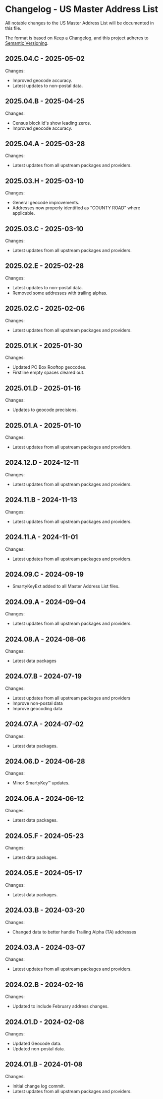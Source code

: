 # Changelog - US Master Address List

All notable changes to the US Master Address List will be documented in this file.

The format is based on [Keep a Changelog](https://keepachangelog.com/en/1.0.0/), and this project adheres to [Semantic Versioning](https://semver.org/spec/v2.0.0.html).

## 2025.04.C - 2025-05-02
Changes:
- Improved geocode accuracy.
- Latest updates to non-postal data.

## 2025.04.B - 2025-04-25
Changes:
- Census block id's show leading zeros.
- Improved geocode accuracy.

## 2025.04.A - 2025-03-28
Changes:
- Latest updates from all upstream packages and providers.

## 2025.03.H - 2025-03-10
Changes:
- General geocode improvements.
- Addresses now properly identified as "COUNTY ROAD" where applicable.

## 2025.03.C - 2025-03-10
Changes:
- Latest updates from all upstream packages and providers.

## 2025.02.E - 2025-02-28
Changes:
- Latest updates to non-postal data.
- Removed some addresses with trailing alphas.

## 2025.02.C - 2025-02-06
Changes:
- Latest updates from all upstream packages and providers.

## 2025.01.K - 2025-01-30
Changes:
- Updated PO Box Rooftop geocodes.
- Firstline empty spaces cleared out.

## 2025.01.D - 2025-01-16
Changes:
- Updates to geocode precisions.

## 2025.01.A - 2025-01-10
Changes:
- Latest updates from all upstream packages and providers.

## 2024.12.D - 2024-12-11
Changes:
- Latest updates from all upstream packages and providers.

## 2024.11.B - 2024-11-13
Changes:
- Latest updates from all upstream packages and providers.

## 2024.11.A - 2024-11-01
Changes:
- Latest updates from all upstream packages and providers.

## 2024.09.C - 2024-09-19
- SmartyKeyExt added to all Master Address List files.

## 2024.09.A - 2024-09-04
Changes:
- Latest updates from all upstream packages and providers.

## 2024.08.A - 2024-08-06
Changes:
- Latest data packages

## 2024.07.B - 2024-07-19
Changes:
- Latest updates from all upstream packages and providers
- Improve non-postal data
- Improve geocoding data

## 2024.07.A - 2024-07-02
Changes:
- Latest data packages.

## 2024.06.D - 2024-06-28
Changes:
- Minor SmartyKey™ updates.

## 2024.06.A - 2024-06-12
Changes:
- Latest data packages.

## 2024.05.F - 2024-05-23

Changes:
- Latest data packages.

## 2024.05.E - 2024-05-17

Changes:

- Latest data packages.

## 2024.03.B - 2024-03-20

Changes:

- Changed data to better handle Trailing Alpha (TA) addresses

## 2024.03.A - 2024-03-07

Changes:

- Latest updates from all upstream packages and providers.

## 2024.02.B - 2024-02-16

Changes:

- Updated to include February address changes.

## 2024.01.D - 2024-02-08

Changes:

- Updated Geocode data. 
- Updated non-postal data.

## 2024.01.B - 2024-01-08

Changes:

- Initial change log commit.
- Latest updates from all upstream packages and providers.
